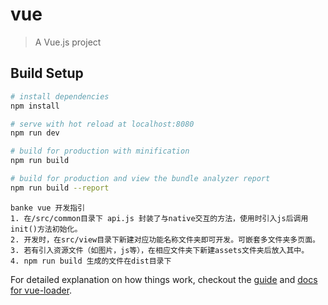 # vue

> A Vue.js project

## Build Setup

``` bash
# install dependencies
npm install

# serve with hot reload at localhost:8080
npm run dev

# build for production with minification
npm run build

# build for production and view the bundle analyzer report
npm run build --report
```

```
banke vue 开发指引
1. 在/src/common目录下 api.js 封装了与native交互的方法，使用时引入js后调用init()方法初始化。
2. 开发时，在src/view目录下新建对应功能名称文件夹即可开发。可嵌套多文件夹多页面。
3. 若有引入资源文件（如图片，js等），在相应文件夹下新建assets文件夹后放入其中。
4. npm run build 生成的文件在dist目录下
```

For detailed explanation on how things work, checkout the [guide](http://vuejs-templates.github.io/webpack/) and [docs for vue-loader](http://vuejs.github.io/vue-loader).
